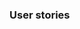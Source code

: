 <link rel="stylesheet" href="{{baseUrl}}/book/css/textbook.css">

<div class="website-content">

### User stories

<div id="main">

<include src="./introduction/TopicPanel.md" />
<include src="./details/TopicPanel.md" />
<include src="./usage/TopicPanel.md" />

</div>
</div>
